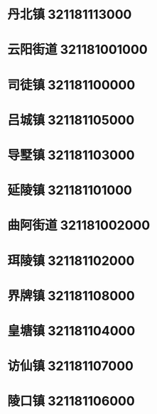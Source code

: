 # 丹北镇 321181113000
# 云阳街道 321181001000
# 司徒镇 321181100000
# 吕城镇 321181105000
# 导墅镇 321181103000
# 延陵镇 321181101000
# 曲阿街道 321181002000
# 珥陵镇 321181102000
# 界牌镇 321181108000
# 皇塘镇 321181104000
# 访仙镇 321181107000
# 陵口镇 321181106000
